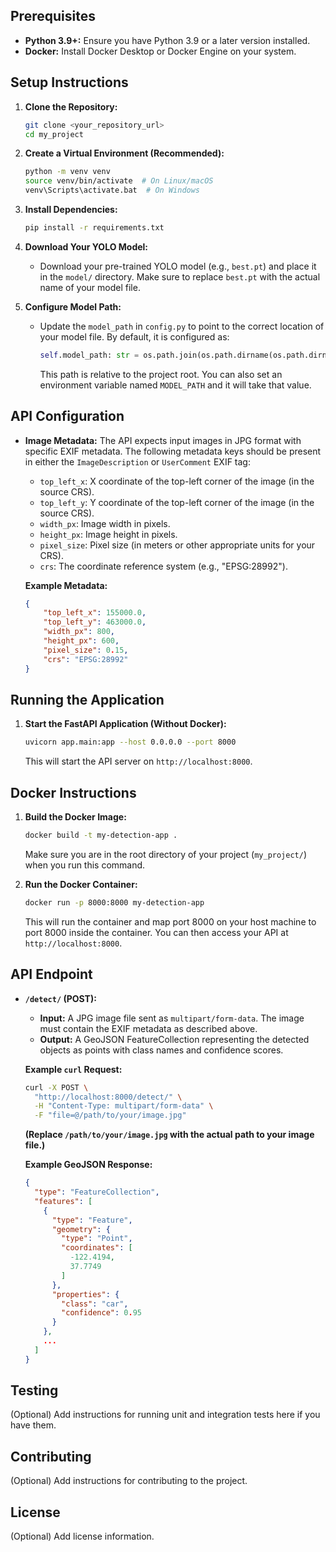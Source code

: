 
## Prerequisites

*   **Python 3.9+:** Ensure you have Python 3.9 or a later version installed.
*   **Docker:** Install Docker Desktop or Docker Engine on your system.

## Setup Instructions

1.  **Clone the Repository:**

    ```bash
    git clone <your_repository_url>
    cd my_project
    ```

2.  **Create a Virtual Environment (Recommended):**

    ```bash
    python -m venv venv
    source venv/bin/activate  # On Linux/macOS
    venv\Scripts\activate.bat  # On Windows
    ```

3.  **Install Dependencies:**

    ```bash
    pip install -r requirements.txt
    ```

4.  **Download Your YOLO Model:**

    *   Download your pre-trained YOLO model (e.g., `best.pt`) and place it in the `model/` directory.  Make sure to replace `best.pt` with the actual name of your model file.

5.  **Configure Model Path:**

    *   Update the `model_path` in `config.py` to point to the correct location of your model file. By default, it is configured as:
        ```python
        self.model_path: str = os.path.join(os.path.dirname(os.path.dirname(os.path.abspath(__file__))), "model", "best.pt")
        ```
        This path is relative to the project root.  You can also set an environment variable named `MODEL_PATH` and it will take that value.

## API Configuration

*   **Image Metadata:**  The API expects input images in JPG format with specific EXIF metadata. The following metadata keys should be present in either the `ImageDescription` or `UserComment` EXIF tag:

    *   `top_left_x`: X coordinate of the top-left corner of the image (in the source CRS).
    *   `top_left_y`: Y coordinate of the top-left corner of the image (in the source CRS).
    *   `width_px`: Image width in pixels.
    *   `height_px`: Image height in pixels.
    *   `pixel_size`: Pixel size (in meters or other appropriate units for your CRS).
    *   `crs`: The coordinate reference system (e.g., "EPSG:28992").

    **Example Metadata:**

    ```json
    {
        "top_left_x": 155000.0,
        "top_left_y": 463000.0,
        "width_px": 800,
        "height_px": 600,
        "pixel_size": 0.15,
        "crs": "EPSG:28992"
    }
    ```

## Running the Application

1.  **Start the FastAPI Application (Without Docker):**

    ```bash
    uvicorn app.main:app --host 0.0.0.0 --port 8000
    ```

    This will start the API server on `http://localhost:8000`.

## Docker Instructions

1.  **Build the Docker Image:**

    ```bash
    docker build -t my-detection-app .
    ```

    Make sure you are in the root directory of your project (`my_project/`) when you run this command.

2.  **Run the Docker Container:**

    ```bash
    docker run -p 8000:8000 my-detection-app
    ```

    This will run the container and map port 8000 on your host machine to port 8000 inside the container. You can then access your API at `http://localhost:8000`.

## API Endpoint

*   **`/detect/` (POST):**

    *   **Input:**  A JPG image file sent as `multipart/form-data`.  The image must contain the EXIF metadata as described above.
    *   **Output:** A GeoJSON FeatureCollection representing the detected objects as points with class names and confidence scores.

    **Example `curl` Request:**

    ```bash
    curl -X POST \
      "http://localhost:8000/detect/" \
      -H "Content-Type: multipart/form-data" \
      -F "file=@/path/to/your/image.jpg"
    ```

    **(Replace `/path/to/your/image.jpg` with the actual path to your image file.)**

    **Example GeoJSON Response:**

    ```json
    {
      "type": "FeatureCollection",
      "features": [
        {
          "type": "Feature",
          "geometry": {
            "type": "Point",
            "coordinates": [
              -122.4194,
              37.7749
            ]
          },
          "properties": {
            "class": "car",
            "confidence": 0.95
          }
        },
        ...
      ]
    }
    ```

## Testing

(Optional) Add instructions for running unit and integration tests here if you have them.

## Contributing

(Optional) Add instructions for contributing to the project.

## License

(Optional) Add license information.
